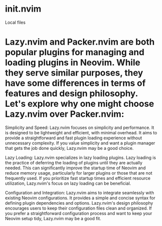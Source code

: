 # init.nvim
Local files

# Lazy.nvim and Packer.nvim are both popular plugins for managing and loading plugins in Neovim. While they serve similar purposes, they have some differences in terms of features and design philosophy. Let's explore why one might choose Lazy.nvim over Packer.nvim:

Simplicity and Speed:
Lazy.nvim focuses on simplicity and performance. It is designed to be lightweight and efficient, with minimal overhead. It aims to provide a straightforward and fast plugin loading experience without unnecessary complexity. If you value simplicity and want a plugin manager that gets the job done quickly, Lazy.nvim may be a good choice.

Lazy Loading:
Lazy.nvim specializes in lazy loading plugins. Lazy loading is the practice of deferring the loading of plugins until they are actually needed. This can significantly improve the startup time of Neovim and reduce memory usage, particularly for larger plugins or those that are not frequently used. If you prioritize fast startup times and efficient resource utilization, Lazy.nvim's focus on lazy loading can be beneficial.

Configuration and Integration:
Lazy.nvim aims to integrate seamlessly with existing Neovim configurations. It provides a simple and concise syntax for defining plugin dependencies and options. Lazy.nvim's design philosophy encourages users to keep their configuration files clean and organized. If you prefer a straightforward configuration process and want to keep your Neovim setup tidy, Lazy.nvim may be a good fit.

